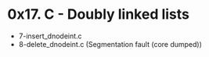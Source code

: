# 0x17. C - Doubly linked lists
- 7-insert_dnodeint.c
- 8-delete_dnodeint.c (Segmentation fault (core dumped))

